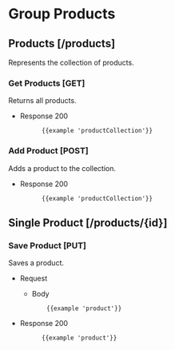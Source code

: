 # Group Products

## Products [/products]

Represents the collection of products.

### Get Products [GET]

Returns all products.

+ Response 200

            {{example 'productCollection'}}

### Add Product [POST]

Adds a product to the collection.

+ Response 200

            {{example 'productCollection'}}

## Single Product [/products/{id}]

### Save Product [PUT]

Saves a product.

+ Request

  + Body

            {{example 'product'}}

+ Response 200

            {{example 'product'}}
